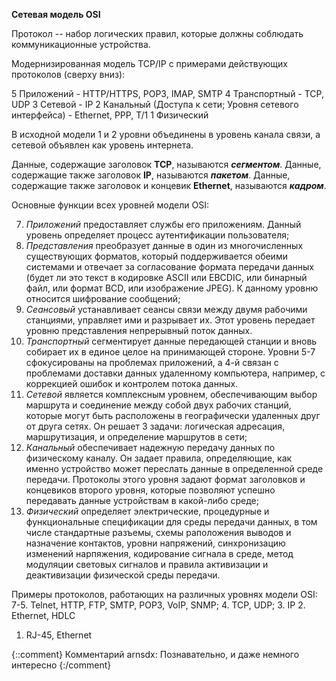 **Сетевая модель OSI**


Протокол -- набор логических правил, которые должны соблюдать коммуникационные устройства.

Модернизированная модель TCP/IP с примерами действующих протоколов (сверху вниз):

5 Приложений - HTTP/HTTPS, POP3, IMAP, SMTP
4 Транспортный - TCP, UDP
3 Сетевой - IP
2 Канальный (Доступа к сети; Уровня сетевого интерфейса) - Ethernet, PPP, T/1
1 Физический

В исходной модели 1 и 2 уровни объединены в уровень канала связи, а сетевой объявлен как уровень интернета.

Данные, содержащие заголовок **TCP**, называются ***сегментом***.
Данные, содержащие также заголовок **IP**, называются ***пакетом***.
Данные, содержащие также заголовок и концевик **Ethernet**, называются ***кадром***.

Основные функции всех уровней модели OSI:

7.  *Приложений* предоставляет службы его приложениям. Данный уровень определяет процесс аутентификации пользователя;
6.  *Представления* преобразует данные в один из многочисленных существующих форматов, который поддерживается обеими системами и отвечает за согласование формата передачи данных (будет ли это текст в кодировке ASCII или EBCDIC, или бинарный файл, или формат BCD, или изображение JPEG). К данному уровню относится шифрование сообщений;
5. *Сеансовый* устанавливает сеансы связи между двумя рабочими станциями, управляет ими и разрывает их. Этот уровень передает уровню представления непрерывный поток данных.
4. *Транспортный* сегментирует данные передающей станции и вновь собирает их в единое целое на принимающей стороне. Уровни 5-7 сфокусированы на проблемах приложений, а 4-й связан с проблемами доставки данных удаленному компьютера, например, с коррекцией ошибок и контролем потока данных.
3. *Сетевой* является комплексным уровнем, обеспечивающим выбор маршрута и соединение между собой двух рабочих станций, которые могут быть расположены в географически удаленных друг от друга сетях. Он решает 3 задачи: логическая адресация, маршрутизация, и определение маршрутов в сети;
2. *Канальный* обеспечивает надежную передачу данных по физическому каналу. Он задает правила, определяющие, как именно устройство может переслать данные в определенной среде передачи. Протоколы этого уровня задают формат заголовков и концевиков второго уровня, которые позволяют успешно передавать данные устройствам в какой-либо среде;
1. *Физический* определяет электрические, процедурные и функциональные спецификации для среды передачи данных, в том числе стандартные разъемы, схемы раположения выводов и назначение контактов, уровни напряжений, синхронизацию изменений нарпяжения, кодирование сигнала в среде, метод модуляции световых сигналов и правила активизации и деактивизации физической среды передачи.


Примеры протоколов, работающих на различных уровнях модели OSI:
7-5. Telnet, HTTP, FTP, SMTP, POP3, VoIP, SNMP;
4. TCP, UDP;
3. IP
2. Ethernet, HDLC
1.  RJ-45, Ethernet


{::comment} Комментарий arnsdx: Познавательно, и даже немного интересно {:/comment}